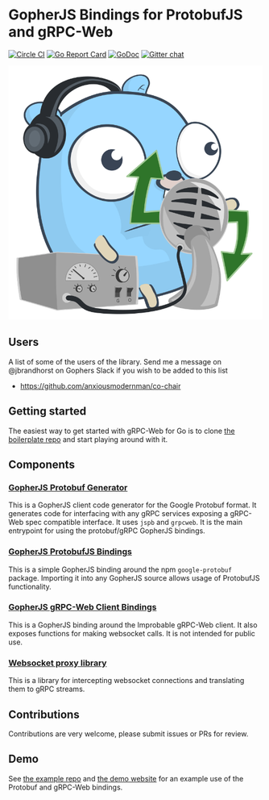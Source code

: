 # GopherJS Bindings for ProtobufJS and gRPC-Web
[![Circle CI](https://circleci.com/gh/johanbrandhorst/protobuf.svg?style=shield)](https://circleci.com/gh/johanbrandhorst/protobuf)
[![Go Report Card](https://goreportcard.com/badge/github.com/johanbrandhorst/protobuf)](https://goreportcard.com/report/github.com/johanbrandhorst/protobuf)
[![GoDoc](https://godoc.org/github.com/johanbrandhorst/protobuf?status.svg)](https://godoc.org/github.com/johanbrandhorst/protobuf)
[![Gitter chat](https://badges.gitter.im/johanbrandhorst/protobuf.png)](https://gitter.im/gopherjs-protobuf)

![gRPC-Web Gopher by Egon Elbre (@egonelbre)](./logo.svg)

## Users
A list of some of the users of the library. Send
me a message on @jbrandhorst on Gophers Slack if you wish
to be added to this list

* https://github.com/anxiousmodernman/co-chair

## Getting started
The easiest way to get started with gRPC-Web for Go is to clone
[the boilerplate repo](https://github.com/johanbrandhorst/grpcweb-boilerplate)
and start playing around with it.

## Components
### [GopherJS Protobuf Generator](./protoc-gen-gopherjs/README.md)
This is a GopherJS client code generator for the Google Protobuf format.
It generates code for interfacing with any gRPC services exposing a
gRPC-Web spec compatible interface. It uses `jspb` and `grpcweb`.
It is the main entrypoint for using the protobuf/gRPC GopherJS bindings.

### [GopherJS ProtobufJS Bindings](./jspb/README.md)
This is a simple GopherJS binding around the npm `google-protobuf` package.
Importing it into any GopherJS source allows usage of ProtobufJS functionality.

### [GopherJS gRPC-Web Client Bindings](./grpcweb/README.md)
This is a GopherJS binding around the Improbable gRPC-Web client. It also
exposes functions for making websocket calls. It is not intended for
public use.

### [Websocket proxy library](./wsproxy/README.md)
This is a library for intercepting websocket connections
and translating them to gRPC streams.

## Contributions
Contributions are very welcome, please submit issues or PRs for review.

## Demo
See [the example repo](https://github.com/johanbrandhorst/grpcweb-example)
and [the demo website](https://grpcweb.jbrandhorst.com)
for an example use of the Protobuf and gRPC-Web bindings.
